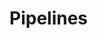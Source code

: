 ﻿<meta name="wikd:title" content="Pipelines">
<meta name="wikd:name" content="pipelines">
<meta name="wikd:order" content="0">
<meta name="wikd:icon" content="fas fa-plug">

# Pipelines
